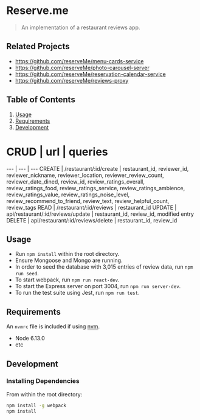 # Reserve.me

> An implementation of a restaurant reviews app.

## Related Projects

  - https://github.com/reserveMe/menu-cards-service
  - https://github.com/reserveMe/photo-carousel-server
  - https://github.com/reserveMe/reservation-calendar-service
  - https://github.com/reserveMe/reviews-proxy

## Table of Contents

1. [Usage](#Usage)
1. [Requirements](#requirements)
1. [Development](#development)


# CRUD |	url |	queries
--- | --- | --- 
CREATE | /restaurant/:id/create	| 
  restaurant_id,
  reviewer_id,
  reviewer_nickname,
  reviewer_location,
  reviewer_review_count,
  reviewer_date_dined,
  review_id,
  review_ratings_overall,
  review_ratings_food,
  review_ratings_service,
  review_ratings_ambience,
  review_ratings_value,
  review_ratings_noise_level,
  review_recommend_to_friend,
  review_text,
  review_helpful_count,
  review_tags
READ |	/restaurant/:id/reviews	| restaurant_id
UPDATE | api/restaurant/:id/reviews/update |	restaurant_id, review_id, modified entry
DELETE |	api/restaurant/:id/reviews/delete	| restaurant_id, review_id


## Usage

> 
* Run `npm install` within the root directory.
* Ensure Mongoose and Mongo are running. 
* In order to seed the database with 3,015 entries of review data, run `npm run seed`. 
* To start webpack, run `npm run react-dev`. 
* To start the Express server on port 3004, run `npm run server-dev`. 
* To run the test suite using Jest, run `npm run test`.

## Requirements

An `nvmrc` file is included if using [nvm](https://github.com/creationix/nvm).

- Node 6.13.0
- etc

## Development

### Installing Dependencies

From within the root directory:

```sh
npm install -g webpack
npm install
```

